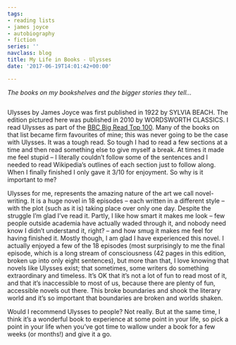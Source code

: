 ```yaml
---
tags:
- reading lists
- james joyce
- autobiography
- fiction
series: ''
navclass: blog
title: My Life in Books - Ulysses
date: '2017-06-19T14:01:42+00:00'

---
```



*The books on my bookshelves and the bigger stories they tell...*

<img src="/uploads/2017/06/19/IMG_1061%20(Small).jpg" alt="" class=" forestry--none" style="float: none;">

Ulysses by James Joyce was first published in 1922 by SYLVIA BEACH. The edition pictured here was published in 2010 by WORDSWORTH CLASSICS. I read Ulysses as part of the [BBC Big Read Top 100](http://www.bbc.co.uk/arts/bigread/index.shtml). Many of the books on that list became firm favourites of mine; this was never going to be the case with Ulysses. It was a tough read. So tough I had to read a few sections at a time and then read something else to give myself a break. At times it made me feel stupid – I literally couldn’t follow some of the sentences and I needed to read Wikipedia’s outlines of each section just to follow along. When I finally finished I only gave it 3/10 for enjoyment. So why is it important to me?
<!--more-->

Ulysses for me, represents the amazing nature of the art we call
novel-writing. It is a huge novel in 18 episodes – each written in a different style – with the plot (such as it is) taking place over only one day. Despite the struggle I’m glad I’ve read it. Partly, I like how smart it makes me look – few people outside academia have actually waded through it, and nobody need know I didn’t understand it, right? – and how smug it makes me feel for having finished it. Mostly though, I am glad I have experienced this novel. I actually enjoyed a few of the 18 episodes (most surprisingly to me the final episode, which is a long stream of consciousness (42 pages in this edition, broken up into only eight sentences), but more than that, I love knowing that novels like Ulysses exist; that sometimes, some writers do something extraordinary and timeless. It’s OK that it’s not a lot of fun to read most of it, and that it’s inaccessible to most of us, because there are plenty of fun, accessible novels out there. This broke boundaries and shook the literary world  and it’s so important that boundaries are broken and worlds shaken.

Would I recommend Ulysses to people? Not really. But at the same time, I think it’s a wonderful book to experience at some point in your life, so pick a point in your life when you’ve got time to wallow under a book for a few weeks (or months!) and give it a go.